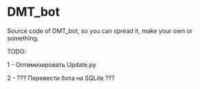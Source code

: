 # DMT_bot
 Source code of DMT_bot, so you can spread it, make your own or something.

TODO:

1 - Оптимизировать Update.py

2 - ??? Перевести бота на SQLite ???
